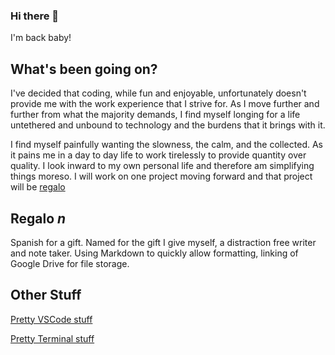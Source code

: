 ### Hi there 👋

I'm back baby!

## What's been going on?

I've decided that coding, while fun and enjoyable, unfortunately doesn't provide me with the work experience that I strive for. As I move further and further from what the majority demands, I find myself longing for a life untethered and unbound to technology and the burdens that it brings with it.

I find myself painfully wanting the slowness, the calm, and the collected. As it pains me in a day to day life to work tirelessly to provide quantity over quality. I look inward to my own personal life and therefore am simplifying things moreso. I will work on one project moving forward and that project will be [regalo](https://github.com/kevin-wynn/regalo)

## Regalo *n*

Spanish for a gift. Named for the gift I give myself, a distraction free writer and note taker. Using Markdown to quickly allow formatting, linking of Google Drive for file storage.

## Other Stuff

[Pretty VSCode stuff](https://gist.github.com/kevin-wynn/19f71a484a136668db41ca200a8895ae)

[Pretty Terminal stuff](https://gist.github.com/kevin-wynn/feec1b2701b30a787d753a6ea46a8c66)

